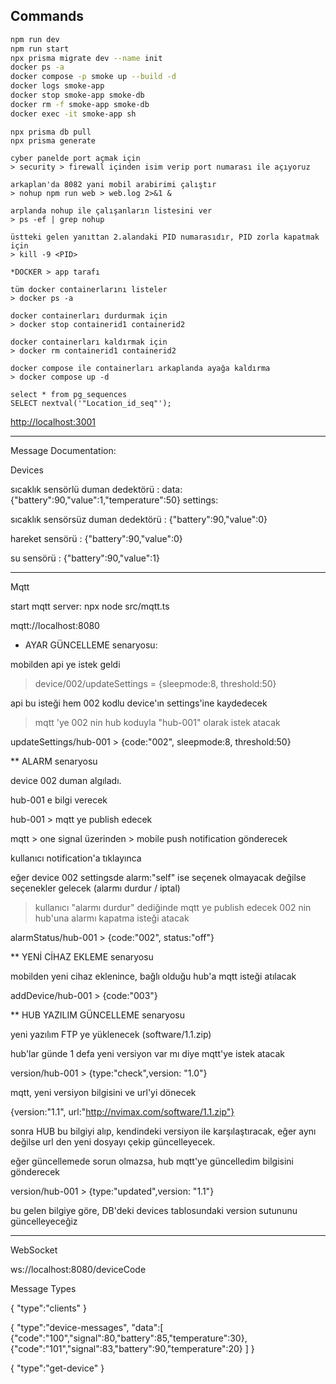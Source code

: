 ## Commands

```bash
npm run dev
npm run start
npx prisma migrate dev --name init
docker ps -a
docker compose -p smoke up --build -d
docker logs smoke-app
docker stop smoke-app smoke-db
docker rm -f smoke-app smoke-db
docker exec -it smoke-app sh
```

```
npx prisma db pull
npx prisma generate

cyber panelde port açmak için
> security > firewall içinden isim verip port numarası ile açıyoruz

arkaplan'da 8082 yani mobil arabirimi çalıştır
> nohup npm run web > web.log 2>&1 &

arplanda nohup ile çalışanların listesini ver
> ps -ef | grep nohup

üstteki gelen yanıttan 2.alandaki PID numarasıdır, PID zorla kapatmak için
> kill -9 <PID>

*DOCKER > app tarafı

tüm docker containerlarını listeler
> docker ps -a

docker containerları durdurmak için
> docker stop containerid1 containerid2

docker containerları kaldırmak için
> docker rm containerid1 containerid2

docker compose ile containerları arkaplanda ayağa kaldırma
> docker compose up -d

select * from pg_sequences
SELECT nextval('"Location_id_seq"');
```

[http://localhost:3001](http://localhost:3001)


************

Message Documentation:

Devices

sıcaklık sensörlü duman dedektörü :
data: {"battery":90,"value":1,"temperature":50}
settings: 

sıcaklık sensörsüz duman dedektörü :
{"battery":90,"value":0}

hareket sensörü :
{"battery":90,"value":0}

su sensörü :
{"battery":90,"value":1}

************

Mqtt

start mqtt server:
 npx node src/mqtt.ts

mqtt://localhost:8080


* AYAR GÜNCELLEME senaryosu:

mobilden api ye istek geldi

> device/002/updateSettings = {sleepmode:8, threshold:50}

api bu isteği hem 002 kodlu device'ın settings'ine kaydedecek

> mqtt 'ye 002 nin hub koduyla "hub-001" olarak istek atacak

updateSettings/hub-001 > {code:"002", sleepmode:8, threshold:50}



** ALARM senaryosu

device 002 duman algıladı.

hub-001 e bilgi verecek

hub-001 > mqtt ye publish edecek

mqtt > one signal üzerinden > mobile push notification gönderecek

kullanıcı notification'a tıklayınca  

 eğer device 002 settingsde alarm:"self" ise seçenek olmayacak
 değilse seçenekler gelecek (alarmı durdur / iptal)

> kullanıcı "alarmı durdur" dediğinde mqtt ye publish edecek 002 nin hub'una alarmı kapatma isteği atacak

alarmStatus/hub-001 > {code:"002", status:"off"}



** YENİ CİHAZ EKLEME senaryosu

mobilden yeni cihaz eklenince, bağlı olduğu hub'a mqtt isteği atılacak

addDevice/hub-001 > {code:"003"}



** HUB YAZILIM GÜNCELLEME senaryosu

yeni yazılım FTP ye yüklenecek (software/1.1.zip)

hub'lar günde 1 defa yeni versiyon var mı diye mqtt'ye istek atacak

version/hub-001 > {type:"check",version: "1.0"}

mqtt, yeni versiyon bilgisini ve url'yi dönecek

{version:"1.1", url:"http://nvimax.com/software/1.1.zip"}

sonra HUB bu bilgiyi alıp, kendindeki versiyon ile karşılaştıracak, eğer aynı değilse url den yeni dosyayı çekip güncelleyecek.

eğer güncellemede sorun olmazsa, hub mqtt'ye güncelledim bilgisini gönderecek

version/hub-001 > {type:"updated",version: "1.1"}

bu gelen bilgiye göre, DB'deki devices tablosundaki version sutununu güncelleyeceğiz

************

WebSocket

ws://localhost:8080/deviceCode

Message Types

{
    "type":"clients"
}

{
    "type":"device-messages",
    "data":[
        {"code":"100","signal":80,"battery":85,"temperature":30},
        {"code":"101","signal":83,"battery":90,"temperature":20}
    ]
}

{
    "type":"get-device"
}

